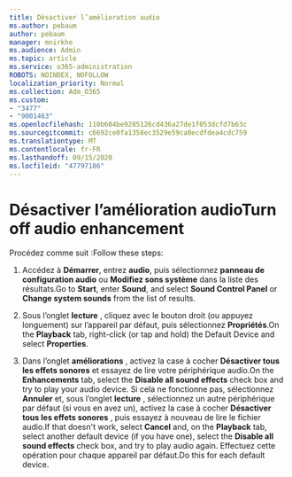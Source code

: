 ```yaml
---
title: Désactiver l’amélioration audio
ms.author: pebaum
author: pebaum
manager: mnirkhe
ms.audience: Admin
ms.topic: article
ms.service: o365-administration
ROBOTS: NOINDEX, NOFOLLOW
localization_priority: Normal
ms.collection: Adm_O365
ms.custom:
- "3477"
- "9001463"
ms.openlocfilehash: 110b604be9285126cd436a27de1f053dcfd7b63c
ms.sourcegitcommit: c6692ce0fa1358ec3529e59ca0ecdfdea4cdc759
ms.translationtype: MT
ms.contentlocale: fr-FR
ms.lasthandoff: 09/15/2020
ms.locfileid: "47797186"
---
```

# <a name="turn-off-audio-enhancement"></a><span data-ttu-id="68c70-102">Désactiver l’amélioration audio</span><span class="sxs-lookup"><span data-stu-id="68c70-102">Turn off audio enhancement</span></span>

<span data-ttu-id="68c70-103">Procédez comme suit :</span><span class="sxs-lookup"><span data-stu-id="68c70-103">Follow these steps:</span></span>

1. <span data-ttu-id="68c70-104">Accédez à **Démarrer**, entrez **audio**, puis sélectionnez **panneau de configuration audio** ou **Modifiez sons système** dans la liste des résultats.</span><span class="sxs-lookup"><span data-stu-id="68c70-104">Go to **Start**, enter **Sound**, and select **Sound Control Panel** or **Change system sounds** from the list of results.</span></span>

2. <span data-ttu-id="68c70-105">Sous l’onglet **lecture** , cliquez avec le bouton droit (ou appuyez longuement) sur l’appareil par défaut, puis sélectionnez **Propriétés**.</span><span class="sxs-lookup"><span data-stu-id="68c70-105">On the **Playback** tab, right-click (or tap and hold) the Default Device and select **Properties**.</span></span>

3. <span data-ttu-id="68c70-106">Dans l’onglet **améliorations** , activez la case à cocher **Désactiver tous les effets sonores** et essayez de lire votre périphérique audio.</span><span class="sxs-lookup"><span data-stu-id="68c70-106">On the **Enhancements** tab, select the **Disable all sound effects** check box and try to play your audio device.</span></span> <span data-ttu-id="68c70-107">Si cela ne fonctionne pas, sélectionnez **Annuler** et, sous l’onglet **lecture** , sélectionnez un autre périphérique par défaut (si vous en avez un), activez la case à cocher **Désactiver tous les effets sonores** , puis essayez à nouveau de lire le fichier audio.</span><span class="sxs-lookup"><span data-stu-id="68c70-107">If that doesn't work, select **Cancel** and, on the **Playback** tab, select another default device (if you have one), select the **Disable all sound effects** check box, and try to play audio again.</span></span> <span data-ttu-id="68c70-108">Effectuez cette opération pour chaque appareil par défaut.</span><span class="sxs-lookup"><span data-stu-id="68c70-108">Do this for each default device.</span></span>
